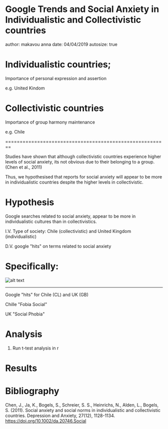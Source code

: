 Google Trends and Social Anxiety in Individualistic and Collectivistic countries
========================================================
author: makavou anna
date: 04/04/2019
autosize: true  

Individualistic countries; 
========================================================
Importance of personal expression and assertion

 e.g.  United Kindom 
 

Collectivistic countries
========================================================
 Importance of group harmony maintenance
 
 e.g. Chile 
 

========================================================

Studies have shown that although collectivistic countries experience higher levels of social anxiety, its not obvious due to their belonging to a group. (Chen et al., 2011)
 

Thus, we hypothesised that reports for social anxiety will appear to be more in individualistic countries despite the higher levels in collectivistic.

Hypothesis
========================================================
 
 Google searches related to social anxiety, appear to be more in individualistic cultures than in collectivistics.
 
I.V. Type of society: Chile (collectivistic)  and United Kingdom (individualistic) 

D.V. google "hits" on terms related to social anxiety

Specifically:
========================================================

 

![alt text](Rplot01.png)
***
Google "hits" for Chile (CL) and UK (GB)

 Chille "Fobia Social"
 
 UK "Social Phobia"
 
  

Analysis 
======================================================== 
1) Run t-test analysis in r
 

 Results
========================================================

Bibliography
========================================================

Chen, J., Ja, K., Bogels, S., Schreier, S. S., Heinrichs, N., Alden, L., Bogels, S. (2011). Social anxiety and social norms in individualistic and collectivistic countries. Depression and Anxiety, 27(12), 1128-1134. https://doi.org/10.1002/da.20746.Social

 
